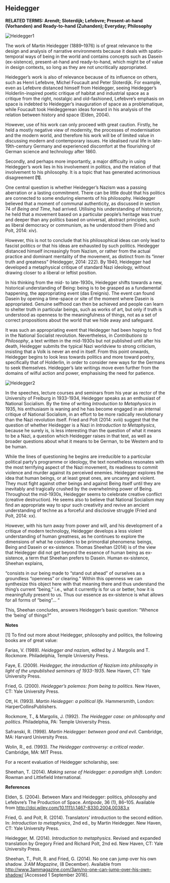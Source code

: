 ## Heidegger

**RELATED TERMS: Arendt; Sloterdijk; Lefebvre; Present-at-hand (Vorhanden) and Ready-to-hand (Zuhanden); Everyday; Philosophy**

![Heidegger1](Heidegger1.png)


The work of Martin Heidegger (1889–1976) is of great relevance to the design and analysis of narrative environments because it deals with spatio-temporal ways of being in the world and contains concepts such as Dasein (ex-sistence), present-at-hand and ready-to-hand, which might be of value in design contexts, so long as they are not uncritically appropriated.

Heidegger’s work is also of relevance because of its influence on others, such as Henri Lefebvre, Michel Foucault and Peter Sloterdijk. For example, even as Lefebvre distanced himself from Heidegger, seeing Heidegger’s Holderlin-inspired poetic critique of habitat and industrial space as a critique from the right, nostalgic and old-fashioned, Lefebvre’s emphasis on space is indebted to Heidegger’s inauguration of space as a problematique, while Foucault took Heideggerean ideas forward in his analysis of the relation between history and space (Elden, 2004).

However, use of his work can only proceed with great caution. Firstly, he held a mostly negative view of modernity, the processes of modernisation and the modern world, and therefore his work will be of limited value in discussing modern and contemporary issues. He idealised rural life in late-19th-century Germany and experienced discomfort at the flourishing of German science and technology after 1860.

Secondly, and perhaps more importantly, a major difficulty in using Heidegger’s work lies in his involvement in politics, and the relation of that involvement to his philosophy. It is a topic that has generated acrimonious disagreement **[1]**.

One central question is whether Heidegger’s Nazism was a passing aberration or a lasting commitment. There can be little doubt that his politics are connected to some enduring elements of his philosophy. Heidegger believed that a moment of communal authenticity, as discussed in section 74 of _Being and Time_, had arrived. Utilising his understanding of historicity, he held that a movement based on a particular people’s heritage was truer and deeper than any politics based on universal, abstract principles, such as liberal democracy or communism, as he understood them (Fried and Polt, 2014: xiv).

However, this is not to conclude that his philosophical ideas can only lead to fascist politics or that his ideas are exhausted by such politics. Heidegger distanced himself increasingly from Nazism, or rather from the actual practice and dominant mentality of the movement, as distinct from its “inner truth and greatness” (Heidegger, 2014: 222). By 1940, Heidegger had developed a metaphysical critique of standard Nazi ideology, without drawing closer to a liberal or leftist position.

In his thinking from the mid- to late-1930s, Heidegger shifts towards a new, historical understanding of Being: being is to be grasped as a fundamental happening, the appropriating event (das Ereignis). The event can found Dasein by opening a time-space or site of the moment where Dasein is appropriated. Genuine selfhood can then be achieved and people can learn to shelter truth in particular beings, such as works of art, but only if truth is understood as openness to the meaningfulness of things, not as a set of correct propositions about the world that we hide away and safeguard.

It was such an appropriating event that Heidegger had been hoping to find in the National Socialist revolution. Nevertheless, in _Contributions to Philosophy_, a text written in the mid-1930s but not published until after his death, Heidegger submits the typical Nazi worldview to strong criticism, insisting that a Volk is never an end in itself. From this point onwards, Heidegger begins to look less towards politics and more toward poetry, specifically that of Holderlin, in order to consider new ways for the Germans to seek themselves. Heidegger’s late writings move even further from the domains of wilful action and power, emphasising the need for patience.

![Heidegger2](Heidegger2.png)

In the speeches, lecture courses and seminars from his year as rector of the University of Freiburg in 1933-1934, Heidegger speaks as an enthusiast of National Socialism. By the time of writing _Introduction to Metaphysics_ in 1935, his enthusiasm is waning and he has become engaged in an internal critique of National Socialism, in an effort to be more radically revolutionary than the Nazi revolution itself. Fried and Polt (2014: xviii) suggest that the question of whether Heidegger is a Nazi in _Introduction to Metaphysics_, because he surely is, is less interesting than the question of what it means to be a Nazi, a question which Heidegger raises in that text, as well as broader questions about what it means to be German, to be Western and to be human.

While the lines of questioning he begins are irreducible to a particular political party’s programme or ideology, the text nonetheless resonates with the most terrifying aspect of the Nazi movement, its readiness to commit violence and murder against its perceived enemies. Heidegger explores the idea that human beings, or at least great ones, are uncanny and violent. They must fight against other beings and against Being itself until they are inevitably and tragically crushed by the overwhelming power of Being. Throughout the mid-1930s, Heidegger seems to celebrate creative conflict (creative destruction). He seems also to believe that National Socialism may find an appropriate way to spur such creativity and revive an ancient understanding of techne as a forceful and disclosive struggle (Fried and Polt, 2014: xx).

However, with his turn away from power and will, and his development of a critique of modern technology, Heidegger develops a less violent understanding of human greatness, as he continues to explore the dimensions of what he considers to be primordial phenomena: beings, Being and Dasein or ex-sistence. Thomas Sheehan (2014) is of the view that Heidegger did not get beyond the essence of human being as ex-sistence, a term that Sheehan prefers to Dasein. Human ex-sistence, Sheehan explains,

“consists in our being made to “stand out ahead” of ourselves as a groundless “openness” or clearing.” Within this openness we can synthesize this object here with that meaning there and thus understand the thing’s current “being,” i.e., what it currently is for us or better, how it is meaningfully present to us. Thus our essence as ex-sistence is what allows for all forms of “being”… “

This, Sheehan concludes, answers Heidegger’s basic question: “Whence the ‘being’ of things?”

**Notes**

[1] To find out more about Heidegger, philosophy and politics, the following books are of great value:

Farias, V. (1989). _Heidegger and nazism,_ edited by J. Margolis and T. Rockmore. Philadelphia, Temple University Press.

Faye, E. (2009). _Heidegger, the introduction of Nazism into philosophy in light of the unpublished seminars of 1933-1935_. New Haven, CT: Yale University Press.

Fried, G. (2000). _Heidegger’s polemos: from being to politics_. New Haven, CT: Yale University Press.

Ott, H. (1993). _Martin Heidegger: a political life_. Hammersmith, London: HarperCollinsPublishers.

Rockmore, T., & Margolis, J. (1992). _The Heidegger case: on philosophy and politics_. Philadelphia, PA: Temple University Press.

Safranski, R. (1998). _Martin Heidegger: between good and evil_. Cambridge, MA: Harvard University Press.

Wolin, R., ed. (1993). _The Heidegger controversy: a critical reader_. Cambridge, MA: MIT Press.

For a recent evaluation of Heidegger scholarship, see:

Sheehan, T. (2014). _Making sense of Heidegger: a paradigm shift_. London: Rowman and Littlefield International.

**References**

Elden, S. (2004). Between Marx and Heidegger: politics, philosophy and Lefebvre’s The Production of Space. _Antipode_, 36 (1), 86–105\. Available from http://doi.wiley.com/10.1111/j.1467-8330.2004.00383.x

Fried, G. and Polt, R. (2014). Translators’ introduction to the second edition. In: _Introduction to metaphysics_, 2nd ed., by Martin Heidegger. New Haven, CT: Yale University Press.

Heidegger, M. (2014). _Introduction to metaphysics_. Revised and expanded translation by Gregory Fried and Richard Polt, 2nd ed. New Haven, CT: Yale University Press.

Sheehan, T., Polt, R. and Fried, G. (2014). No one can jump over his own shadow. _3:AM Magazine_, (8 December). Available from http://www.3ammagazine.com/3am/no-one-can-jump-over-his-own-shadow/ [Accessed 1 September 2016].

